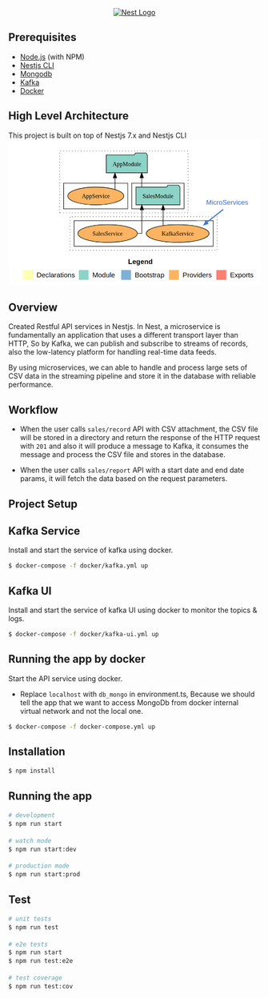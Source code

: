 <p align="center">
  <a href="http://nestjs.com/" target="blank"><img src="https://nestjs.com/img/logo_text.svg" width="320" alt="Nest Logo" /></a>
</p>

## Prerequisites

* [Node.js](http://nodejs.org/) (with NPM)
* [Nestjs CLI](https://docs.nestjs.com/)
* [Mongodb](https://docs.mongodb.com/manual/installation/)
* [Kafka](https://kafka.apache.org/quickstart)
* [Docker](https://www.docker.com/get-started)

## High Level Architecture
This project is built on top of Nestjs 7.x and Nestjs CLI
![Alt text](high-level-architecture.png)

## Overview
Created Restful API services in Nestjs. In Nest, a microservice is fundamentally an application that uses a different transport layer than HTTP, So by Kafka, we can publish and subscribe to streams of records, also the low-latency platform for handling real-time data feeds.

By using microservices, we can able to handle and process large sets of CSV data in the streaming pipeline and store it in the database with reliable performance.

## Workflow
* When the user calls `sales/record` API with CSV attachment, the CSV file will be stored in a directory and return the response of the HTTP request with `201` and also it will produce a message to Kafka, it consumes the message and process the CSV file and stores in the database.

* When the user calls `sales/report` API with a start date and end date params, it will fetch the data based on the request parameters.


## Project Setup

## Kafka Service
Install and start the service of kafka using docker.

```bash
$ docker-compose -f docker/kafka.yml up
```
## Kafka UI
Install and start the service of kafka UI using docker to monitor the topics & logs.

```bash
$ docker-compose -f docker/kafka-ui.yml up
```

## Running the app by docker
Start the API service using docker.

* Replace `localhost` with `db_mongo` in environment.ts, Because we should tell the app that we want to access MongoDb from docker internal virtual network and not the local one.

```bash
$ docker-compose -f docker-compose.yml up
```

## Installation
```bash
$ npm install
```

## Running the app

```bash
# development
$ npm run start

# watch mode
$ npm run start:dev

# production mode
$ npm run start:prod
```

## Test

```bash
# unit tests
$ npm run test

# e2e tests
$ npm run start
$ npm run test:e2e

# test coverage
$ npm run test:cov
```

